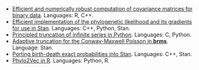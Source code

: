 - [Efficient and numerically robust computation of covariance matrices for binary data](https://github.com/maxbiostat/Student_projects/blob/main/ProgrammingProjects/CovarianceBinary.md). Languages: R, C++.
- [Efficient implementation of the phylogenetic likelihood and its gradients for use in Stan](https://github.com/maxbiostat/Student_projects/blob/main/ProgrammingProjects/PhyloGradients.md). Languages: C++, Python, Stan.
- [Principled truncation of infinite series in Python](https://github.com/maxbiostat/Student_projects/blob/main/ProgrammingProjects/SumPy.md). Languages: C, Python.
- [Adaptive truncation for the Conway-Maxwell Poisson in **brms**](https://github.com/maxbiostat/Student_projects/blob/main/ProgrammingProjects/COMP_brms.md). Language: Stan.
- [Porting birth-death exact probabilities into  Stan](https://github.com/maxbiostat/Student_projects/blob/main/ProgrammingProjects/MultiBD_Stan.md). Languages: C++, Stan.
- [Phylo2Vec in R](https://github.com/maxbiostat/Student_projects/blob/main/ProgrammingProjects/Phylo2VectR.md). Languages: Python, R.


